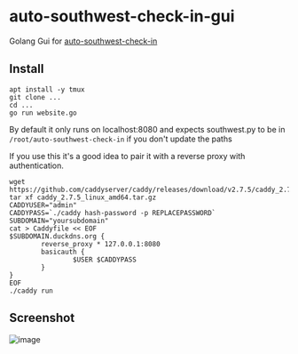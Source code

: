 # auto-southwest-check-in-gui
Golang Gui for [auto-southwest-check-in](https://github.com/jdholtz/auto-southwest-check-in)

## Install

```
apt install -y tmux
git clone ...
cd ...
go run website.go
```

By default it only runs on localhost:8080 and expects southwest.py to be in `/root/auto-southwest-check-in` if you don't update the paths

If you use this it's a good idea to pair it with a reverse proxy with authentication.

```
wget https://github.com/caddyserver/caddy/releases/download/v2.7.5/caddy_2.7.5_linux_amd64.tar.gz
tar xf caddy_2.7.5_linux_amd64.tar.gz
CADDYUSER="admin"
CADDYPASS=`./caddy hash-password -p REPLACEPASSWORD`
SUBDOMAIN="yoursubdomain"
cat > Caddyfile << EOF
$SUBDOMAIN.duckdns.org {
        reverse_proxy * 127.0.0.1:8080
        basicauth {
                $USER $CADDYPASS
        }
}
EOF
./caddy run
```
## Screenshot

![image](https://github.com/mkunz7/auto-southwest-check-in-gui/assets/5001991/4389cd32-cda8-411f-b254-0f0696a56f95)
